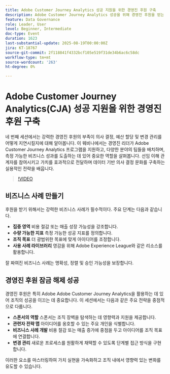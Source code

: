 ```yaml
---
title: Adobe Customer Journey Analytics 성공 지원을 위한 경영진 후원 구축
description: Adobe Customer Journey Analytics 성공을 위해 경영진 후원을 얻는 전략에 대해 알아봅니다. 아키텍처 설계, 예산 확보, 데이터 중심의 의사 결정 촉진
feature: Data Governance
role: Leader, User
level: Beginner, Intermediate
doc-type: Event
duration: 1623
last-substantial-update: 2025-08-19T00:00:00Z
jira: KT-18767
source-git-commit: 2f118841f4332bcf105e519f31de34b6ac6c58dc
workflow-type: tm+mt
source-wordcount: '263'
ht-degree: 0%

---
```



# Adobe Customer Journey Analytics(CJA) 성공 지원을 위한 경영진 후원 구축

네 번째 세션에서는 강력한 경영진 후원의 부족이 의사 결정, 예산 할당 및 변경 관리를 어떻게 지연시킬지에 대해 알아봅니다. 이 웨비나에서는 경영진 리더가 Adobe Customer Journey Analytics 프로그램을 지원하고, 다양한 분야의 팀들을 배치하며, 측정 가능한 비즈니스 성과를 도출하는 데 있어 중요한 역할을 살펴봅니다. 선임 이해 관계자를 참여시키고 가치를 효과적으로 전달하며 데이터 기반 의사 결정 문화를 구축하는 실용적인 전략을 배웁니다.

>[!VIDEO](https://video.tv.adobe.com/v/3470853/?learn=on&enablevpops)

## 비즈니스 사례 만들기

후원을 받기 위해서는 강력한 비즈니스 사례가 필수적이다. 주요 단계는 다음과 같습니다.

* **집중 영역** 비용 절감 또는 매출 성장 가능성을 강조합니다.
* **수량 가능한 지표** 측정 가능한 성공 지표를 정의합니다.
* **조직 목표** 더 광범위한 목표에 맞게 아이디어를 조정합니다.
* **사용 사례 라이브러리** 영감을 위해 Adobe Experience League와 같은 리소스를 활용합니다.

잘 짜여진 비즈니스 사례는 명확성, 정렬 및 승인 가능성을 보장합니다.

## 경영진 후원 잠금 해제 성공

경영진 후원은 특히 Adobe Adobe Customer Journey Analytics을 활용하는 데 있어 조직의 성공을 이끄는 데 중요합니다. 이 세션에서는 다음과 같은 주요 전략을 중점적으로 다룹니다.

* **스폰서의 역할** 스폰서는 조직 장벽을 탐색하는 데 영향력과 지원을 제공합니다.
* **관련자 전략 맵** 아이디어를 옹호할 수 있는 주요 개인을 식별합니다.
* **비즈니스 사례 개발** 비용 절감 또는 매출 증가에 중점을 두고 아이디어를 조직 목표에 연결합니다.
* **변경 관리** 새로운 프로세스를 원활하게 채택할 수 있도록 단계별 접근 방식을 구현합니다.

이러한 요소를 마스터링하여 가치 실현을 가속화하고 조직 내에서 영향력 있는 변화를 유도할 수 있습니다.
